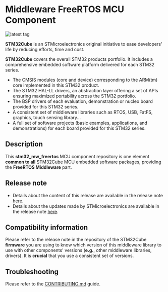# Middleware FreeRTOS MCU Component

![latest tag](https://img.shields.io/github/v/tag/STMicroelectronics/stm32_mw_freertos.svg?color=brightgreen)

**STM32Cube** is an STMicroelectronics original initiative to ease developers' life by reducing efforts, time and cost.

**STM32Cube** covers the overall STM32 products portfolio. It includes a comprehensive embedded software platform delivered for each STM32 series.
   * The CMSIS modules (core and device) corresponding to the ARM(tm) core implemented in this STM32 product.
   * The STM32 HAL-LL drivers, an abstraction layer offering a set of APIs ensuring maximized portability across the STM32 portfolio.
   * The BSP drivers of each evaluation, demonstration or nucleo board provided for this STM32 series.
   * A consistent set of middleware libraries such as RTOS, USB, FatFS, graphics, touch sensing library...
   * A full set of software projects (basic examples, applications, and demonstrations) for each board provided for this STM32 series.

## Description

This **stm32_mw_freertos** MCU component repository is one element **common to all** STM32Cube MCU embedded software packages, providing the **FreeRTOS Middleware** part.

## Release note

* Details about the content of this release are available in the release note [here](./Source/History.txt).
* Details about the updates made by STMicroelectronics are available in the release note [here](./Source/st_readme.txt).

## Compatibility information

Please refer to the release note in the repository of the STM32Cube **firmware** you are using to know which version of this middleware library to use with other components' versions (**e.g.**, other middleware libraries, drivers). It is **crucial** that you use a consistent set of versions.

## Troubleshooting

Please refer to the [CONTRIBUTING.md](CONTRIBUTING.md) guide.
